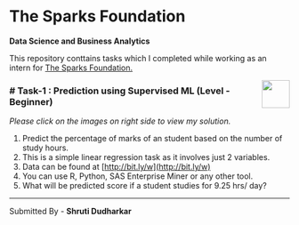 # The Sparks Foundation

**Data Science and Business Analytics**


This repository conttains tasks which I completed while working as an intern for [The Sparks Foundation.](https://www.thesparksfoundationsingapore.org/)

[<img align = right height = 50 width = 50 src = https://cdn4.iconfinder.com/data/icons/project-management-4-2/65/161-512.png>](https://github.com/shruti420/Prediction-Using-Supervised-ML.git)
### # Task-1 : Prediction using Supervised ML (Level - Beginner)
_Please click on the images on right side to view my solution._

1. Predict the percentage of marks of an student based on the number of study hours.
1. This is a simple linear regression task as it involves just 2 variables.
1. Data can be found at [http://bit.ly/w](http://bit.ly/w)
1. You can use R, Python, SAS Enterprise Miner or any other tool.
1. What will be predicted score if a student studies for 9.25 hrs/ day?

---


Submitted By -
**Shruti Dudharkar**
